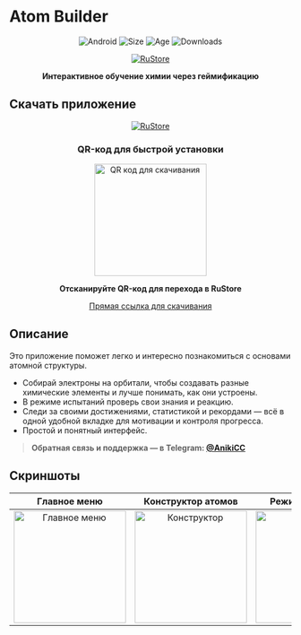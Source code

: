 # Atom Builder

<div align="center">

![Android](https://img.shields.io/badge/Android-8.0%2B-green?style=for-the-badge&logo=android)
![Size](https://img.shields.io/badge/Размер-10.4%20MB-blue?style=for-the-badge)
![Age](https://img.shields.io/badge/Возраст-0%2B-orange?style=for-the-badge)
![Downloads](https://img.shields.io/badge/Скачиваний-до%201%20тыс-lightgray?style=for-the-badge)

[![RuStore](https://img.shields.io/badge/RuStore-Скачать_бесплатно-4B7BEC?style=for-the-badge&logo=google-play)](https://www.rustore.ru/catalog/app/com.example.atombuilder)

**Интерактивное обучение химии через геймификацию**

</div>

## Скачать приложение

<div align="center">

[![RuStore](https://img.shields.io/badge/RuStore-Доступно_в_магазине-4B7BEC?style=for-the-badge&logo=google-play&logoColor=white)](https://www.rustore.ru/catalog/app/com.example.atombuilder)

### QR-код для быстрой установки

<img src="https://quickchart.io/qr?text=https://www.rustore.ru/catalog/app/com.example.atombuilder&size=200" width="200" alt="QR код для скачивания">

**Отсканируйте QR-код для перехода в RuStore**

[Прямая ссылка для скачивания](https://www.rustore.ru/catalog/app/com.example.atombuilder)

</div>

## Описание

Это приложение поможет легко и интересно познакомиться с основами атомной структуры.

- Собирай электроны на орбитали, чтобы создавать разные химические элементы и лучше понимать, как они устроены.  
- В режиме испытаний проверь свои знания и реакцию.  
- Следи за своими достижениями, статистикой и рекордами — всё в одной удобной вкладке для мотивации и контроля прогресса.  
- Простой и понятный интерфейс.

> **Обратная связь и поддержка — в Telegram: [@AnikiCC](https://t.me/AnikiCC)**

## Скриншоты

<div align="center">

| Главное меню | Конструктор атомов | Режим испытаний | Прогресс и достижения |
| :----------: | :----------------: | :-------------: | :-------------------: |
| <img src="https://static.rustore.ru/imgproxy/bpM9BPbxpMGW-owuePYNHUhlJVAuqp4cEOCZaXw4tVA/preset:web_scr_prt_162/plain/https://static.rustore.ru/apk/2063636184/content/SCREENSHOT/e964cad5-8c9b-4d96-80c3-e1e4e39eabe4.png@webp" width="200" alt="Главное меню"> | <img src="https://static.rustore.ru/imgproxy/3983gsffsgBHSWC3RV8pyfy8AdmNEiQcFUGA0yDR8VA/preset:web_scr_prt_162/plain/https://static.rustore.ru/apk/2063636184/content/SCREENSHOT/5d826e10-17ac-4054-b966-be7161360796.png@webp" width="200" alt="Конструктор"> | <img src="https://static.rustore.ru/imgproxy/1e0xYWAEam9ZragE58KmaLjeZyr9l0TsIA0_QnqoVmo/preset:web_scr_prt_162/plain/https://static.rustore.ru/apk/2063636184/content/SCREENSHOT/171e8143-2cea-4d35-9c57-330b6af0a4f6.png@webp" width="200" alt="Испытания"> | <img src="https://static.rustore.ru/imgproxy/XCttx07RVcqDSII0CdXKhKt2bypzO0OZI5_R3u5Z6no/preset:web_scr_prt_162/plain/https://static.rustore.ru/apk/2063636184/content/SCREENSHOT/bd4edcc0-2192-4121-a83d-a09612eefc2a.png@webp" width="200" alt="Прогресс"> |

</div>
